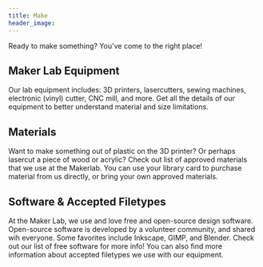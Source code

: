 ```yaml
---
title: Make
header_image:
---
```


Ready to make something? You've come to the right place!

## Maker Lab Equipment

Our lab equipment includes: 3D printers, lasercutters, sewing machines, electronic (vinyl) cutter, CNC mill, and more. Get all the details of our equipment to better understand material and size limitations. 

## Materials

Want to make something out of plastic on the 3D printer? Or perhaps lasercut a piece of wood or acrylic? Check out list of approved materials that we use at the Makerlab. You can use your library card to purchase material from us directly, or bring your own approved materials.

## Software & Accepted Filetypes

At the Maker Lab, we use and love free and open-source design software. Open-source software is developed by a volunteer community, and shared wih everyone. Some favorites include Inkscape, GIMP, and Blender. Check out our list of free software for more info! You can also find more information about accepted filetypes we use with our equipment.

